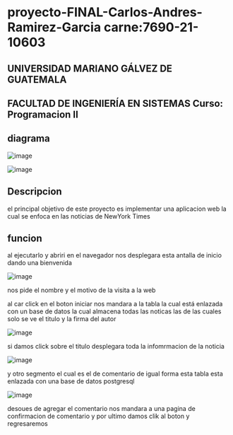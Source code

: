 # proyecto-FINAL-Carlos-Andres-Ramirez-Garcia carne:7690-21-10603
## UNIVERSIDAD MARIANO GÁLVEZ DE GUATEMALA 
## FACULTAD DE INGENIERÍA EN SISTEMAS Curso: Programacion II
## diagrama

![image](https://user-images.githubusercontent.com/109763655/198845626-c1b2f3e6-6a6c-4d78-89b4-65c9e0068da7.png)

![image](https://user-images.githubusercontent.com/109763655/198845654-ccb482a1-aa45-4d0e-86d9-725d632571b5.png)



## Descripcion

el principal objetivo de este proyecto es implementar una aplicacion web la cual se enfoca en las noticias de 
NewYork Times

## funcion

 al ejecutarlo y abriri en el navegador nos desplegara esta antalla de inicio dando una bienvenida 
 
![image](https://user-images.githubusercontent.com/109763655/198844609-2cfa5a15-aa53-4b6b-8940-a8ee991d6bac.png)

nos pide el nombre y el motivo de la visita a la web

al car click en el boton iniciar nos mandara a la tabla la cual está enlazada con un base de datos la cual almacena todas las noticas
las de las cuales solo se ve el titulo y la firma del autor

![image](https://user-images.githubusercontent.com/109763655/198844836-1e404909-665f-4e7e-9263-4b31e72185ea.png)


si damos click sobre el titulo desplegara toda la infomrmacion de la noticia 

![image](https://user-images.githubusercontent.com/109763655/198845006-64d71c52-4682-42a7-9255-5ae05f5d0dfb.png)


y otro segmento el cual es el de comentario de igual forma esta tabla esta enlazada con una base de datos postgresql

![image](https://user-images.githubusercontent.com/109763655/198845105-4e521349-c3a2-4db7-8d34-d795c9817247.png)

desoues de agregar el comentario nos mandara a una pagina de confirmacion de comentario y por ultimo damos clik al boton y regresaremos 

